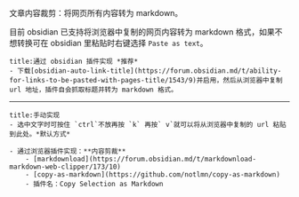 文章内容裁剪：将网页所有内容转为 markdown。

目前 obsidian 已支持将浏览器中复制的网页内容转为 markdown 格式，如果不想转换可在 obsidian 里粘贴时右键选择 `Paste as text`。

```ad-mypurple
title:通过 obsidian 插件实现 *推荐*
- 下载[obsidian-auto-link-title](https://forum.obsidian.md/t/ability-for-links-to-be-pasted-with-pages-title/1543/9)并启用，然后从浏览器中复制 url 地址，插件自会抓取标题并转为 markdown 格式。
```

---

```ad-example
title:手动实现
- 选中文字时可按住 `ctrl`不放再按 `k` 再按` v`就可以将从浏览器中复制的 url 粘贴到此处。*默认方式*

- 通过浏览器插件实现：**内容剪裁**
	- [markdownload](https://forum.obsidian.md/t/markdownload-markdown-web-clipper/173/10)
	- [copy-as-markdown](https://github.com/notlmn/copy-as-markdown)
	- 插件名：Copy Selection as Markdown
```
